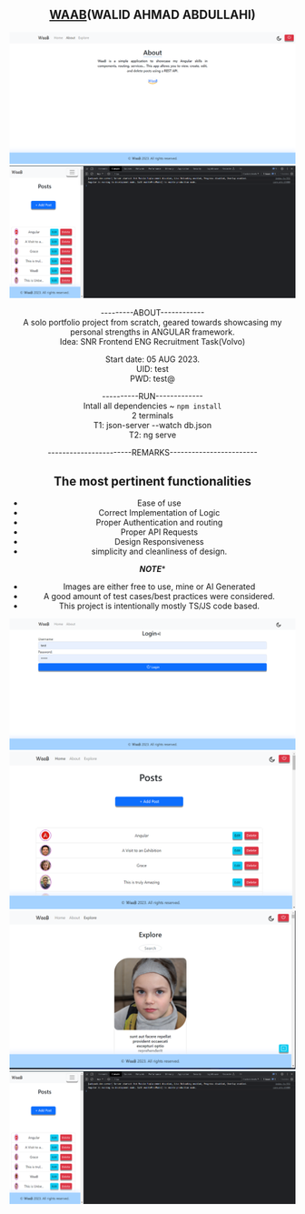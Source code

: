 <span align="center">

## [WAAB](https://www.linkedin.com/in/waab/)(WALID AHMAD ABDULLAHI) ##

![About](src/assets/images/looks/about.png)
![Dark](src/assets/images/looks/responsive.png)

---------ABOUT------------  
A solo portfolio project from scratch, geared towards showcasing my personal strengths in ANGULAR framework.  
Idea: SNR Frontend ENG Recruitment Task(Volvo)  

Start date: 05 AUG 2023.  
UID: test  
PWD: test@  



----------RUN-------------  
Intall all dependencies ~ `npm install`  
2 terminals  
T1: json-server --watch db.json  
T2: ng serve  


-----------------------REMARKS------------------------    
## The most pertinent functionalities   

- Ease of use  
- Correct Implementation of Logic  
- Proper Authentication and routing  
- Proper API Requests  
- Design Responsiveness  
- simplicity and cleanliness of design.  





***********************NOTE************************  

- Images are either free to use, mine or AI Generated  
- A good amount of test cases/best practices were considered.  
- This project is intentionally mostly TS/JS code based.  

![Login](src/assets/images/looks/login.png)
![Home](src/assets/images/looks/home.png)
![Explore](src/assets/images/looks/explore.png) 
![Responsiveness](src/assets/images/looks/responsive.png)
</span>


 

